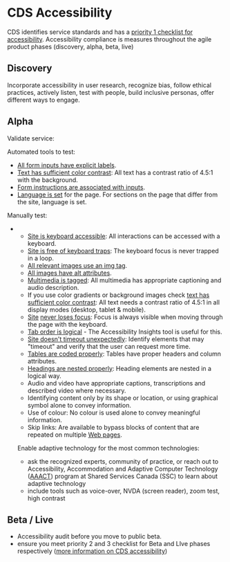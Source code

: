 # CDS Accessibility

CDS identifies service standards and has a [priority 1 checklist for accessibility](https://resources.alpha.canada.ca/resource/a11y-product-lifecycle/).   Accessibility compliance is measures throughout the agile product phases (discovery, alpha, beta, live)

## Discovery

Incorporate accessibility in user research, recognize bias, follow ethical practices, actively listen, test with people, build inclusive personas, offer different ways to engage.

## Alpha

Validate service:

Automated tools to test:

- [All form inputs have explicit labels](https://accessibility.18f.gov/forms/).
- [Text has sufficient color contrast](https://accessibility.18f.gov/color/): All text has a contrast ratio of 4.5:1 with the background.
- [Form instructions are associated with inputs](https://accessibility.18f.gov/forms/).
- [Language is set](https://accessibility.18f.gov/language/) for the page. For sections on the page that differ from the site, language is set.

Manually test:

- - [Site is keyboard accessible](https://accessibility.18f.gov/keyboard/): All interactions can be accessed with a keyboard.
  - [Site is free of keyboard traps](https://accessibility.18f.gov/keyboard/#keyboard-trap): The keyboard focus is never trapped in a loop.
  - [All relevant images use an img tag](https://accessibility.18f.gov/images/).
  - [All images have alt attributes](https://accessibility.18f.gov/images/).
  - [Multimedia is tagged](https://accessibility.18f.gov/multimedia/): All multimedia has appropriate captioning and audio description.
  - If you use color gradients or background images check [text has sufficient color contrast](https://accessibility.18f.gov/color/): All text needs a contrast ratio of 4.5:1 in all display modes (desktop, tablet & mobile).
  - [Site](https://accessibility.18f.gov/keyboard/) [never loses focus](https://accessibility.18f.gov/keyboard/): Focus is always visible when moving through the page with the keyboard.
  - [Tab order is logical](https://accessibility.18f.gov/keyboard/) - The Accessibility Insights tool is useful for this.
  - [Site doesn't timeout unexpectedly](https://accessibility.18f.gov/timeouts/): Identify elements that may "timeout" and verify that the user can request more time.
  - [Tables are coded properly](https://accessibility.18f.gov/tables/): Tables have proper headers and column attributes.
  - [Headings are nested properly](https://accessibility.18f.gov/headings/): Heading elements are nested in a logical way.
  - Audio and video have appropriate captions, transcriptions and described video where necessary.
  - Identifying content only by its shape or location, or using graphical symbol alone to convey information.
  - Use of colour: No colour is used alone to convey meaningful information.
  - Skip links: Are available to bypass blocks of content that are repeated on multiple [Web pages](https://www.w3.org/TR/WCAG21/#dfn-web-page-s).

  Enable adaptive technology for the most common technologies:

  - ask the recognized experts, community of practice, or reach out to Accessibility, Accommodation and Adaptive Computer Technology ([AAACT](https://www.canada.ca/en/shared-services/corporate/aaact-program.html)) program at Shared Services Canada (SSC) to learn about adaptive technology
  - include tools such as voice-over, NVDA (screen reader), zoom test, high contrast

## Beta / Live

- Accessibility audit before you move to public beta.
- ensure you meet priority 2 and 3 checklist for Beta and LIve phases respectively ([more information on CDS accessibility](https://resources.alpha.canada.ca/resource/a11y-product-lifecycle/))